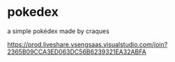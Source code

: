 # pokedex

a simple pokédex made by craques

https://prod.liveshare.vsengsaas.visualstudio.com/join?2365B09CCA3ED063DC56B6239321EA32ABFA
